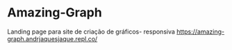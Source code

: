 # Amazing-Graph
Landing page para site de criação de gráficos- responsiva
https://amazing-graph.andrjaquesjaque.repl.co/
